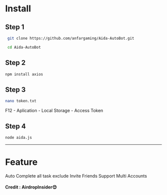 # Install

## Step 1

```bash
 git clone https://github.com/anfargaming/Aida-AutoBot.git
```
```bash
 cd Aida-AutoBot
```

## Step 2

```bash
npm install axios
```

## Step 3

```bash
nano token.txt
```
F12 - Aplication - Local Storage - Access Token

## Step 4

```bash
node aida.js
```

--------------------------------------------------------------

# Feature

Auto Complete all task exclude Invite Friends
Support Multi Accounts



#### Credit : AirdropInsider😊
